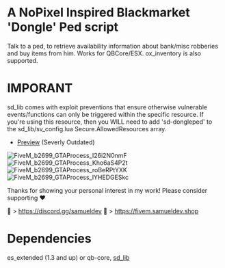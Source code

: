 # A NoPixel Inspired Blackmarket 'Dongle' Ped script


Talk to a ped, to retrieve availability information about bank/misc robberies and buy items from him. Works for QBCore/ESX. ox_inventory is also supported.

# IMPORANT
sd_lib comes with exploit preventions that ensure otherwise vulnerable events/functions can only be triggered within the specific resource. If you're using this resource, then you WILL need to add 'sd-dongleped' to the sd_lib/sv_config.lua Secure.AllowedResources array.

- [Preview](https://www.youtube.com/watch?v=9eyLQDqIBd4) (Severly Outdated)

![FiveM_b2699_GTAProcess_I26i2N0nmF](https://github.com/Samuels-Development/sd-dongleped/assets/99494967/e357e40f-3b15-4928-8f9b-7dfc5d651d22)
![FiveM_b2699_GTAProcess_Kho6aS4P2t](https://github.com/Samuels-Development/sd-dongleped/assets/99494967/94db876c-b145-4c42-927a-589c056900b9)
![FiveM_b2699_GTAProcess_roBeRPtYXK](https://github.com/Samuels-Development/sd-dongleped/assets/99494967/ccaa2ce0-53ea-4655-b855-d711a5d7b8f0)
![FiveM_b2699_GTAProcess_lYHEDGESkc](https://github.com/Samuels-Development/sd-dongleped/assets/99494967/f07a5371-67c3-4fbd-a979-c99cc5f89cec)

Thanks for showing your personal interest in my work! 
Please consider supporting ❤

🔗 > https://discord.gg/samueldev
🔗 > https://fivem.samueldev.shop

# Dependencies

es_extended (1.3 and up) or qb-core,
[sd_lib](https://fivem.samueldev.shop/package/5947240)



